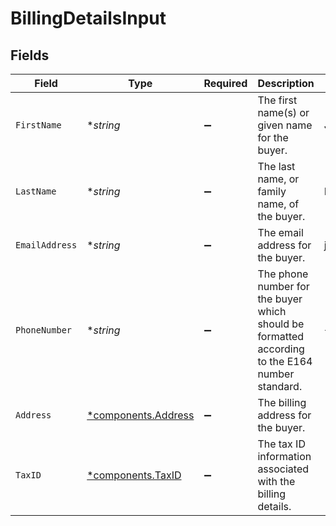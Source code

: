 # BillingDetailsInput


## Fields

| Field                                                                                           | Type                                                                                            | Required                                                                                        | Description                                                                                     | Example                                                                                         |
| ----------------------------------------------------------------------------------------------- | ----------------------------------------------------------------------------------------------- | ----------------------------------------------------------------------------------------------- | ----------------------------------------------------------------------------------------------- | ----------------------------------------------------------------------------------------------- |
| `FirstName`                                                                                     | **string*                                                                                       | :heavy_minus_sign:                                                                              | The first name(s) or given name for the buyer.                                                  | John                                                                                            |
| `LastName`                                                                                      | **string*                                                                                       | :heavy_minus_sign:                                                                              | The last name, or family name, of the buyer.                                                    | Doe                                                                                             |
| `EmailAddress`                                                                                  | **string*                                                                                       | :heavy_minus_sign:                                                                              | The email address for the buyer.                                                                | john@example.com                                                                                |
| `PhoneNumber`                                                                                   | **string*                                                                                       | :heavy_minus_sign:                                                                              | The phone number for the buyer which should be formatted according to the E164 number standard. | +1234567890                                                                                     |
| `Address`                                                                                       | [*components.Address](../../models/components/address.md)                                       | :heavy_minus_sign:                                                                              | The billing address for the buyer.                                                              |                                                                                                 |
| `TaxID`                                                                                         | [*components.TaxID](../../models/components/taxid.md)                                           | :heavy_minus_sign:                                                                              | The tax ID information associated with the billing details.                                     |                                                                                                 |